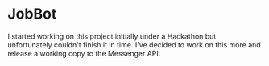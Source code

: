# JobBot
I started working on this project initially under a Hackathon but unfortunately couldn't finish it in time. I've decided to work on this more and release a working copy to the Messenger API.
